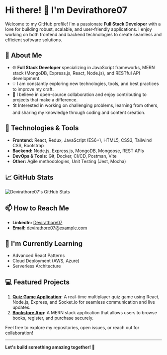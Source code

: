 # Hi there! 👋 I'm Devirathore07

Welcome to my GitHub profile! I'm a passionate **Full Stack Developer** with a love for building robust, scalable, and user-friendly applications. I enjoy working on both frontend and backend technologies to create seamless and efficient software solutions.

## 🚀 About Me

- 🌐 **Full Stack Developer** specializing in JavaScript frameworks, MERN stack (MongoDB, Express.js, React, Node.js), and RESTful API development.
- 💡 I am constantly exploring new technologies, tools, and best practices to improve my craft.
- 👥 I believe in open-source collaboration and enjoy contributing to projects that make a difference.
- 🛠️ Interested in working on challenging problems, learning from others, and sharing my knowledge through coding and content creation.

## 🔧 Technologies & Tools

- **Frontend:** React, Redux, JavaScript (ES6+), HTML5, CSS3, Tailwind CSS, Bootstrap
- **Backend:** Node.js, Express.js, MongoDB, Mongoose, REST APIs
- **DevOps & Tools:** Git, Docker, CI/CD, Postman, Vite
- **Other:** Agile methodologies, Unit Testing (Jest, Mocha)

## 📈 GitHub Stats

![Devirathore07's GitHub Stats](https://github-readme-stats.vercel.app/api?username=devirathore07&show_icons=true&theme=radical)

## 📫 How to Reach Me

- **LinkedIn:** [Devirathore07](https://www.linkedin.com/in/devirathore07/)
- **Email:** devirathore07@example.com

## 🌱 I'm Currently Learning

- Advanced React Patterns
- Cloud Deployment (AWS, Azure)
- Serverless Architecture

## 💻 Featured Projects

1. **[Quiz Game Application](https://github.com/devirathore07/quiz-game-app):** A real-time multiplayer quiz game using React, Node.js, Express, and Socket.io for seamless communication and live updates.
2. **[Bookstore App](https://github.com/devirathore07/bookstore-app):** A MERN stack application that allows users to browse books, register, and purchase securely.

Feel free to explore my repositories, open issues, or reach out for collaboration!

---

**Let's build something amazing together! 🌟**
